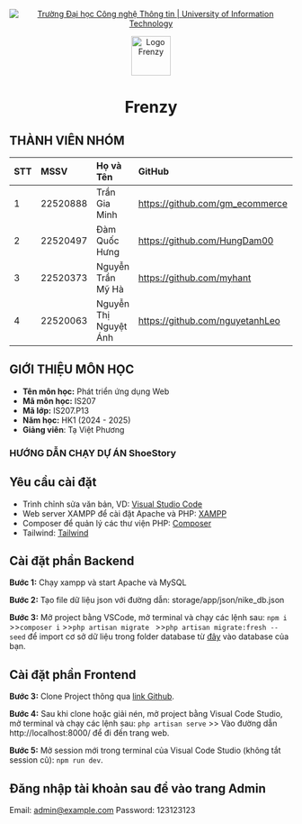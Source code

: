  <p align="center">
  <a href="https://www.uit.edu.vn/" title="Trường Đại học Công nghệ Thông tin" style="border: none;">
    <img src="https://i.imgur.com/WmMnSRt.png" alt="Trường Đại học Công nghệ Thông tin | University of Information Technology">
  </a>
</p>
<p align="center">
  <a href="http://maichedaimat.id.vn/wp-content/uploads/2024/06/logo.png" title="Frenzy" style="border: none;">
    <img src="http://maichedaimat.id.vn/wp-content/uploads/2024/06/logo.png" alt="Logo Frenzy" width="70" height="70">
  </a>
</p>

<h1 align="center"><b>Frenzy</b></h1>

  ## THÀNH VIÊN NHÓM
| STT | MSSV     | Họ và Tên             | GitHub                                   | Email                  |
| :-- | :------- | :-------------------- | :--------------------------------------- | :--------------------- |
| 1   | 22520888 | Trần Gia Minh         | https://github.com/gm_ecommerce          | 22520888@gm.uit.edu.vn |
| 2   | 22520497 | Đàm Quốc Hưng         | https://github.com/HungDam00             | 22520497@gm.uit.edu.vn |
| 3   | 22520373 | Nguyễn Trần Mỹ Hà     | https://github.com/myhant                | 22520373@gm.uit.edu.vn |
| 4   | 22520063 | Nguyễn Thị Nguyệt Ánh | https://github.com/nguyetanhLeo          | 22520063@gm.uit.edu.vn |

## GIỚI THIỆU MÔN HỌC
* **Tên môn học:** Phát triển ứng dụng Web
* **Mã môn học:** IS207
* **Mã lớp:** IS207.P13
* **Năm học:** HK1 (2024 - 2025)
* **Giảng viên**: Tạ Việt Phương

 
### HƯỚNG DẪN CHẠY DỰ ÁN ShoeStory

## Yêu cầu cài đặt

- Trình chỉnh sửa văn bản, VD: [Visual Studio Code](https://code.visualstudio.com/download)
- Web server XAMPP để cài đặt Apache và PHP: [XAMPP](https://www.apachefriends.org/download.html)
- Composer để quản lý các thư viện PHP: [Composer](https://getcomposer.org/download/)
- Tailwind: [Tailwind](https://tailwindcss.com/docs/installation)

## Cài đặt phần Backend

**Bước 1:** Chạy xampp và start Apache và MySQL

**Bước 2:** Tạo file dữ liệu json với đường dẫn: storage/app/json/nike_db.json

**Bước 3:** Mở project bằng VSCode, mở terminal và chạy các lệnh sau: `npm i` >>`composer i` >>`php artisan migrate ` >>`php artisan migrate:fresh --seed`  để import cơ sở dữ liệu trong folder database từ [đây](https://github.com/iTeddy1/Frenzy-real/blob/main/database/data/nike_db.json) vào database của bạn.

## Cài đặt phần Frontend

**Bước 3:** Clone Project thông qua [link Github](https://github.com/iTeddy1/Frenzy-real).

**Bước 4:** Sau khi clone hoặc giải nén, mở project bằng Visual Code Studio, mở terminal và chạy các lệnh sau: `php artisan serve` >> Vào đường dẫn http://localhost:8000/ để đi đến trang web.

**Bước 5:** Mở session mới trong terminal của Visual Code Studio (không tắt session cũ): `npm run dev`.
## Đăng nhập tài khoản sau để vào trang Admin
Email: admin@example.com
Password: 123123123



 
